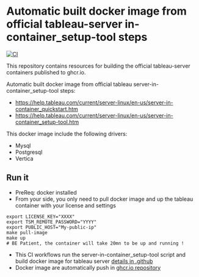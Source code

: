 # Automatic built docker image from official tableau-server in-container_setup-tool steps

[![CI](https://github.com/pli01/tableau-server-docker/actions/workflows/main.yml/badge.svg)](https://github.com/pli01/tableau-server-docker/actions/workflows/main.yml)

This repository contains resources for building the official tableau-server containers published to ghcr.io.

Automatic built docker image from official tableau server-in-container_setup-tool steps:

* https://help.tableau.com/current/server-linux/en-us/server-in-container_quickstart.htm
* https://help.tableau.com/current/server-linux/en-us/server-in-container_setup-tool.htm

This docker image include the following drivers:
* Mysql
* Postgresql
* Vertica

## Run it

* PreReq: docker installed
* From your side, you only need to pull docker image and up the tableau container with your license and settings
```
export LICENSE_KEY="XXXX"
export TSM_REMOTE_PASSWORD="YYYY"
export PUBLIC_HOST="My-public-ip"
make pull-image
make up
# BE Patient, the container will take 20mn to be up and running !
```

* This CI workflows run the server-in-container_setup-tool script and build docker image for tableau server [details in .github](.github/workflows/main.yml)
* Docker image are automatically push in [ghcr.io repository](https://github.com/users/pli01/packages/container/package/tableau-server-docker%2Ftableau_server_image)

